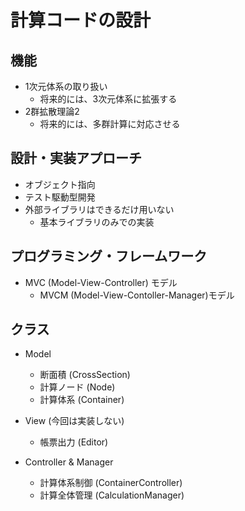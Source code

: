 # 計算コードの設計

## 機能
- 1次元体系の取り扱い
    - 将来的には、3次元体系に拡張する
- 2群拡散理論2
    - 将来的には、多群計算に対応させる

## 設計・実装アプローチ
- オブジェクト指向
- テスト駆動型開発
- 外部ライブラリはできるだけ用いない
    - 基本ライブラリのみでの実装

## プログラミング・フレームワーク
- MVC (Model-View-Controller) モデル
    - MVCM (Model-View-Contoller-Manager)モデル

## クラス
- Model
    - 断面積 (CrossSection)
    - 計算ノード (Node)
    - 計算体系 (Container)

- View (今回は実装しない)
    - 帳票出力 (Editor)

- Controller & Manager
    - 計算体系制御 (ContainerController)
    - 計算全体管理 (CalculationManager)

